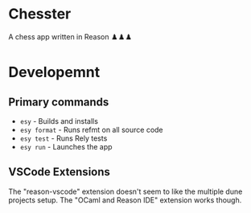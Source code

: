 # Chesster
A chess app written in Reason ♟️♟️♟️

# Developemnt

## Primary commands

- `esy` - Builds and installs
- `esy format` - Runs refmt on all source code
- `esy test` - Runs Rely tests
- `esy run` - Launches the app

## VSCode Extensions

The "reason-vscode" extension doesn't seem to like the multiple dune projects
setup. The "OCaml and Reason IDE" extension works though.
